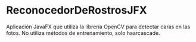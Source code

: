 # ReconocedorDeRostrosJFX
Aplicación JavaFX que utiliza la librería OpenCV para detectar caras en las fotos. No utiliza métodos de entrenamiento, solo haarcascade.

